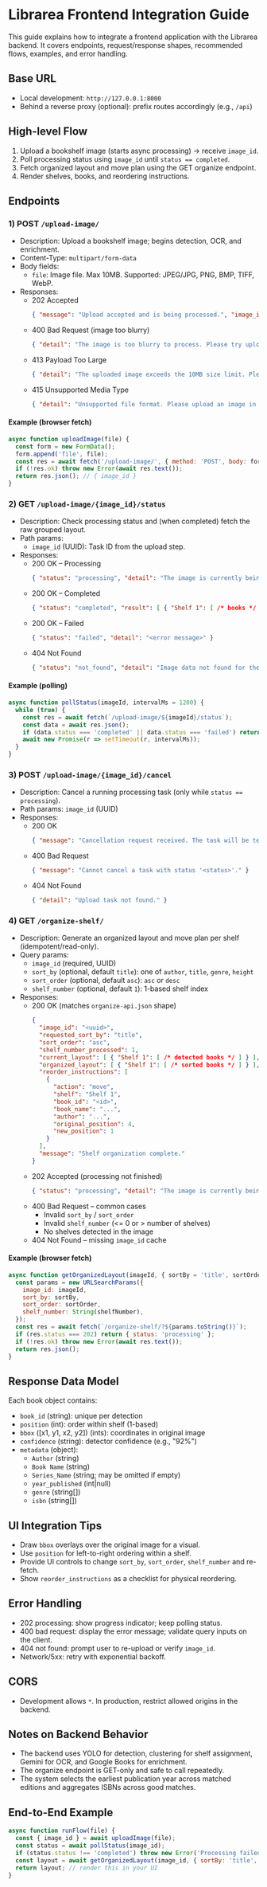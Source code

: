 # Librarea Frontend Integration Guide

This guide explains how to integrate a frontend application with the Librarea backend. It covers endpoints, request/response shapes, recommended flows, examples, and error handling.

## Base URL
- Local development: `http://127.0.0.1:8000`
- Behind a reverse proxy (optional): prefix routes accordingly (e.g., `/api`)

## High-level Flow
1. Upload a bookshelf image (starts async processing) → receive `image_id`.
2. Poll processing status using `image_id` until `status == completed`.
3. Fetch organized layout and move plan using the GET organize endpoint.
4. Render shelves, books, and reordering instructions.

## Endpoints

### 1) POST `/upload-image/`
- Description: Upload a bookshelf image; begins detection, OCR, and enrichment.
- Content-Type: `multipart/form-data`
- Body fields:
  - `file`: Image file. Max 10MB. Supported: JPEG/JPG, PNG, BMP, TIFF, WebP.
- Responses:
  - 202 Accepted
    ```json
    { "message": "Upload accepted and is being processed.", "image_id": "<uuid>" }
    ```
  - 400 Bad Request (image too blurry)
    ```json
    { "detail": "The image is too blurry to process. Please try uploading a clearer image." }
    ```
  - 413 Payload Too Large
    ```json
    { "detail": "The uploaded image exceeds the 10MB size limit. Please upload a smaller image." }
    ```
  - 415 Unsupported Media Type
    ```json
    { "detail": "Unsupported file format. Please upload an image in one of these formats: JPEG/JPG, PNG, BMP, TIFF, or WebP. Maximum file size is 10MB." }
    ```

#### Example (browser fetch)
```javascript
async function uploadImage(file) {
  const form = new FormData();
  form.append('file', file);
  const res = await fetch('/upload-image/', { method: 'POST', body: form });
  if (!res.ok) throw new Error(await res.text());
  return res.json(); // { image_id }
}
```

### 2) GET `/upload-image/{image_id}/status`
- Description: Check processing status and (when completed) fetch the raw grouped layout.
- Path params:
  - `image_id` (UUID): Task ID from the upload step.
- Responses:
  - 200 OK – Processing
    ```json
    { "status": "processing", "detail": "The image is currently being processed." }
    ```
  - 200 OK – Completed
    ```json
    { "status": "completed", "result": [ { "Shelf 1": [ /* books */ ] }, ... ] }
    ```
  - 200 OK – Failed
    ```json
    { "status": "failed", "detail": "<error message>" }
    ```
  - 404 Not Found
    ```json
    { "status": "not_found", "detail": "Image data not found for the provided ID. Please upload the image or check the ID for typos." }
    ```

#### Example (polling)
```javascript
async function pollStatus(imageId, intervalMs = 1200) {
  while (true) {
    const res = await fetch(`/upload-image/${imageId}/status`);
    const data = await res.json();
    if (data.status === 'completed' || data.status === 'failed') return data;
    await new Promise(r => setTimeout(r, intervalMs));
  }
}
```

### 3) POST `/upload-image/{image_id}/cancel`
- Description: Cancel a running processing task (only while `status == processing`).
- Path params: `image_id` (UUID)
- Responses:
  - 200 OK
    ```json
    { "message": "Cancellation request received. The task will be terminated shortly." }
    ```
  - 400 Bad Request
    ```json
    { "message": "Cannot cancel a task with status '<status>'." }
    ```
  - 404 Not Found
    ```json
    { "detail": "Upload task not found." }
    ```

### 4) GET `/organize-shelf/`
- Description: Generate an organized layout and move plan per shelf (idempotent/read-only).
- Query params:
  - `image_id` (required, UUID)
  - `sort_by` (optional, default `title`): one of `author`, `title`, `genre`, `height`
  - `sort_order` (optional, default `asc`): `asc` or `desc`
  - `shelf_number` (optional, default `1`): 1-based shelf index
- Responses:
  - 200 OK (matches `organize-api.json` shape)
    ```json
    {
      "image_id": "<uuid>",
      "requested_sort_by": "title",
      "sort_order": "asc",
      "shelf_number_processed": 1,
      "current_layout": [ { "Shelf 1": [ /* detected books */ ] } ],
      "organized_layout": [ { "Shelf 1": [ /* sorted books */ ] } ],
      "reorder_instructions": [
        {
          "action": "move",
          "shelf": "Shelf 1",
          "book_id": "<id>",
          "book_name": "...",
          "author": "...",
          "original_position": 4,
          "new_position": 1
        }
      ],
      "message": "Shelf organization complete."
    }
    ```
  - 202 Accepted (processing not finished)
    ```json
    { "status": "processing", "detail": "The image is currently being processed." }
    ```
  - 400 Bad Request – common cases
    - Invalid `sort_by` / `sort_order`
    - Invalid `shelf_number` (<= 0 or > number of shelves)
    - No shelves detected in the image
  - 404 Not Found – missing `image_id` cache

#### Example (browser fetch)
```javascript
async function getOrganizedLayout(imageId, { sortBy = 'title', sortOrder = 'asc', shelfNumber = 1 } = {}) {
  const params = new URLSearchParams({
    image_id: imageId,
    sort_by: sortBy,
    sort_order: sortOrder,
    shelf_number: String(shelfNumber),
  });
  const res = await fetch(`/organize-shelf/?${params.toString()}`);
  if (res.status === 202) return { status: 'processing' };
  if (!res.ok) throw new Error(await res.text());
  return res.json();
}
```

## Response Data Model
Each book object contains:
- `book_id` (string): unique per detection
- `position` (int): order within shelf (1-based)
- `bbox` ([x1, y1, x2, y2]) (ints): coordinates in original image
- `confidence` (string): detector confidence (e.g., "92%")
- `metadata` (object):
  - `Author` (string)
  - `Book Name` (string)
  - `Series_Name` (string; may be omitted if empty)
  - `year_published` (int|null)
  - `genre` (string[])
  - `isbn` (string[])

## UI Integration Tips
- Draw `bbox` overlays over the original image for a visual.
- Use `position` for left-to-right ordering within a shelf.
- Provide UI controls to change `sort_by`, `sort_order`, `shelf_number` and re-fetch.
- Show `reorder_instructions` as a checklist for physical reordering.

## Error Handling
- 202 processing: show progress indicator; keep polling status.
- 400 bad request: display the error message; validate query inputs on the client.
- 404 not found: prompt user to re-upload or verify `image_id`.
- Network/5xx: retry with exponential backoff.

## CORS
- Development allows `*`. In production, restrict allowed origins in the backend.

## Notes on Backend Behavior
- The backend uses YOLO for detection, clustering for shelf assignment, Gemini for OCR, and Google Books for enrichment.
- The organize endpoint is GET-only and safe to call repeatedly.
- The system selects the earliest publication year across matched editions and aggregates ISBNs across good matches.

## End-to-End Example
```javascript
async function runFlow(file) {
  const { image_id } = await uploadImage(file);
  const status = await pollStatus(image_id);
  if (status.status !== 'completed') throw new Error('Processing failed');
  const layout = await getOrganizedLayout(image_id, { sortBy: 'title', sortOrder: 'asc', shelfNumber: 1 });
  return layout; // render this in your UI
}
```
